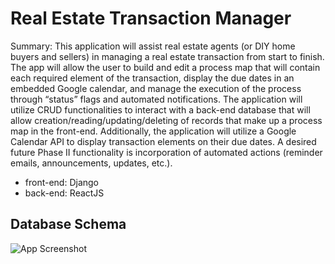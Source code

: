 # Real Estate Transaction Manager
Summary: This application will assist real estate agents (or DIY home buyers and sellers) in managing a real estate transaction from start to finish. The app will allow the user to build and edit a process map that will contain each required element of the transaction, display the due dates in an embedded Google calendar, and manage the execution of the process through “status” flags and automated notifications.  The application will utilize CRUD functionalities to interact with a back-end database that will allow creation/reading/updating/deleting of records that make up a process map in the front-end.  Additionally, the application will utilize a Google Calendar API to display transaction elements on their due dates. A desired future Phase II functionality is incorporation of automated actions (reminder emails, announcements, updates, etc.).

- front-end: Django
- back-end: ReactJS


## Database Schema

![App Screenshot](https://github.com/ivangoudyrev/my_personal_project/blob/main/RTMdbSchemaV2.png)

